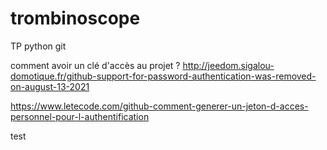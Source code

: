 # trombinoscope
TP python git


comment avoir un clé d'accès au projet ?
http://jeedom.sigalou-domotique.fr/github-support-for-password-authentication-was-removed-on-august-13-2021


https://www.letecode.com/github-comment-generer-un-jeton-d-acces-personnel-pour-l-authentification


test
